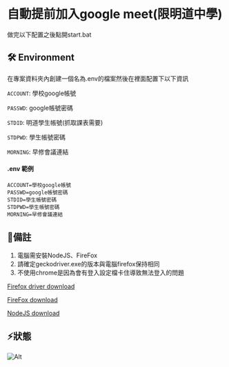 # 自動提前加入google meet(限明道中學)
做完以下配置之後點開start.bat

## 🛠️ Environment

在專案資料夾內創建一個名為.env的檔案然後在裡面配置下以下資訊

`ACCOUNT`: 學校google帳號

`PASSWD`: google帳號密碼

`STDID`: 明道學生帳號(抓取課表需要)

`STDPWD`: 學生帳號密碼

`MORNING`: 早修會議連結

#### .env 範例

```
ACCOUNT=學校google帳號
PASSWD=google帳號密碼
STDID=學生帳號密碼
STDPWD=學生帳號密碼
MORNING=早修會議連結
```
## 📜備註

1. 電腦需安裝NodeJS、FireFox
2. 請確定geckodriver.exe的版本與電腦firefox保持相同
3. 不使用chrome是因為會有登入設定檔卡住導致無法登入的問題

[Firefox driver download](https://github.com/mozilla/geckodriver/releases)

[FireFox download](https://www.mozilla.org/zh-TW/firefox/new/)

[NodeJS download](https://nodejs.org/en/)

## ⚡狀態

![Alt](https://repobeats.axiom.co/api/embed/95061a4041e5f3108f72145d1a3a6a098ee4f33e.svg "Repobeats analytics image")